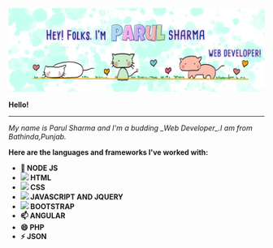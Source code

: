 <!--<a href="https://icons8.com/icon/84710/bootstrap"></a>-->

![Header](Header.jpg)


<!--
**ParulSharma4501/ParulSharma4501** is a ✨ _special_ ✨ repository because its `README.md` (this file) appears on your GitHub profile.

Here are some ideas to get you started:

- 🔭 I’m currently working on ...
- 🌱 I’m currently learning ...
- 👯 I’m looking to collaborate on ...
- 🤔 I’m looking for help with ...
- 💬 Ask me about ...
- 📫 How to reach me: ...
- 😄 Pronouns: ...
- ⚡ Fun fact: ...
-->

<b>Hello!</b>
<hr>
<i>My name is Parul Sharma and I'm a budding _Web Developer_.I am from Bathinda,Punjab.</i>


<i class="fab fa-node"></i>
<i class="fab fa-html5"></i>
<i class="fab fa-css3-alt"></i>
<i class="fab fa-js"></i>
<i class="fab fa-bootstrap"></i>
<i class="fab fa-php"></i>
<i class="fab fa-angular"></i>

<b>Here are the languages and frameworks I've worked with:<b>

- 🔭 NODE JS
- <img src="https://img.icons8.com/offices/30/000000/html-filetype.png"/> HTML 
- <img src="https://img.icons8.com/offices/30/000000/css-filetype.png"/> CSS
- <img src="https://img.icons8.com/offices/30/000000/js.png"/> JAVASCRIPT AND JQUERY
- <img src="https://img.icons8.com/windows/32/000000/bootstrap.png"/> BOOTSTRAP
- 📫 ANGULAR
- 😄 PHP
- ⚡ JSON


